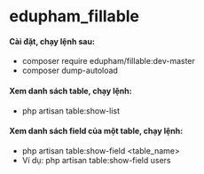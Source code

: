 # edupham_fillable

#### Cài đặt, chạy lệnh sau:
- composer require edupham/fillable:dev-master
- composer dump-autoload

#### Xem danh sách table, chạy lệnh:
- php artisan table:show-list

#### Xem danh sách field của một table, chạy lệnh:
- php artisan table:show-field <table_name>
- Ví dụ: php artisan table:show-field users